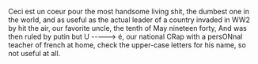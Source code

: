 Ceci est un coeur pour the most handsome living shit, the dumbest one in the world, and as useful as the actual leader of a country invaded in WW2 by hit the air, our favorite uncle, the tenth of May nineteen forty, And was then ruled by putin but U -----> é, our national CRap with a persONnal teacher of french at home, check the upper-case letters for his name, so not useful at all.
